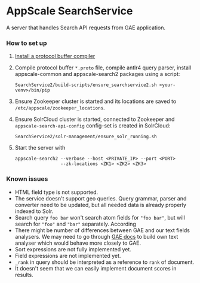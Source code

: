 # AppScale SearchService

A server that handles Search API requests from GAE application.

### How to set up

1. [Install a protocol buffer compiler](https://github.com/google/protobuf)
2. Compile protocol buffer `*.proto` file, compile antlr4 query parser,
   install appscale-common and appscale-search2 packages using a script:

   `SearchService2/build-scripts/ensure_searchservice2.sh <your-venv>/bin/pip`

3. Ensure Zookeeper cluster is started and its locations are saved to
  `/etc/appscale/zookeeper_locations`.
   
4. Ensure SolrCloud cluster is started, connected to Zookeeper and
   `appscale-search-api-config` config-set is created in SolrCloud:
   
   `SearchService2/solr-management/ensure_solr_running.sh`
   
5. Start the server with 
   ```
   appscale-search2 --verbose --host <PRIVATE_IP> --port <PORT> 
                    --zk-locations <ZK1> <ZK2> <ZK3>
   ```


### Known issues

 - HTML field type is not supported.
 - The service doesn't support geo queries. Query grammar, parser and converter
   need to be updated, but all needed data is already properly indexed to Solr.
 - Search query `foo bar` won't search atom fields for `"foo bar"`, but will
   search for `"foo"` and `"bar"` separately. According 
 - There might be number of differences between GAE and our text fields
   analysers. We may need to go through 
   [GAE docs](https://cloud.google.com/appengine/docs/standard/python/search/#special-treatment)
   to build own text analyser which would behave more closely to GAE.
 - Sort expressions are not fully implemented yet.
 - Field expressions are not implemented yet.
 - `_rank` in query should be interpreted as a reference to `rank` of document.
 - It doesn't seem that we can easily implement document scores in results.
 